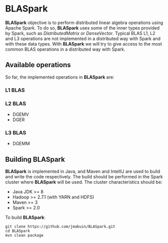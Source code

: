 # BLASpark
**BLASpark** objective is to perform distributed linear algebra operations using Apache Spark. To do so, **BLASpark** uses some of the inner types provided by Spark, such as _DistributedMatrix_ or _DenseVector_. Typical BLAS L1, L2 and L3 operations are not implemented in a distributed way with Spark and with these data types. With **BLASpark** we will try to give access to the most common BLAS operations in a distributed way with Spark.

## Available operations
So far, the implemented operations in **BLASpark** are:

### L1 BLAS

### L2 BLAS

 - DGEMV
 - DGER

### L3 BLAS

 - DGEMM

## Building BLASpark
**BLASpark** is implemented in Java, and Maven and IntellIJ are used to build and write the code respectively. The build should be performed in the Spark cluster where **BLASpark** will be used. The cluster characteristics should be:
                                                                                                               
 - Java JDK >= 8
 - Hadoop >= 2.7.1 (with YARN and HDFS)
 - Maven >= 3
 - Spark >= 2.0

To build **BLASpark**:                                                                                                                

    git clone https://github.com/jmabuin/BLASpark.git
    cd BLASpark
    mvn clean package

